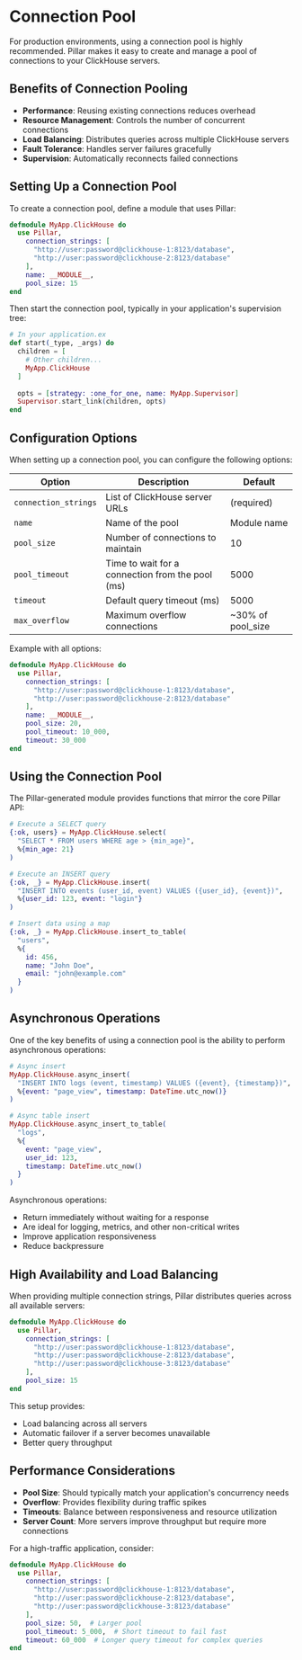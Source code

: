 # Connection Pool

For production environments, using a connection pool is highly recommended. Pillar makes it easy to create and manage a pool of connections to your ClickHouse servers.

## Benefits of Connection Pooling

- **Performance**: Reusing existing connections reduces overhead
- **Resource Management**: Controls the number of concurrent connections
- **Load Balancing**: Distributes queries across multiple ClickHouse servers
- **Fault Tolerance**: Handles server failures gracefully
- **Supervision**: Automatically reconnects failed connections

## Setting Up a Connection Pool

To create a connection pool, define a module that uses Pillar:

```elixir
defmodule MyApp.ClickHouse do
  use Pillar,
    connection_strings: [
      "http://user:password@clickhouse-1:8123/database",
      "http://user:password@clickhouse-2:8123/database"
    ],
    name: __MODULE__,
    pool_size: 15
end
```

Then start the connection pool, typically in your application's supervision tree:

```elixir
# In your application.ex
def start(_type, _args) do
  children = [
    # Other children...
    MyApp.ClickHouse
  ]
  
  opts = [strategy: :one_for_one, name: MyApp.Supervisor]
  Supervisor.start_link(children, opts)
end
```

## Configuration Options

When setting up a connection pool, you can configure the following options:

| Option | Description | Default |
|--------|-------------|---------|
| `connection_strings` | List of ClickHouse server URLs | (required) |
| `name` | Name of the pool | Module name |
| `pool_size` | Number of connections to maintain | 10 |
| `pool_timeout` | Time to wait for a connection from the pool (ms) | 5000 |
| `timeout` | Default query timeout (ms) | 5000 |
| `max_overflow` | Maximum overflow connections | ~30% of pool_size |

Example with all options:

```elixir
defmodule MyApp.ClickHouse do
  use Pillar,
    connection_strings: [
      "http://user:password@clickhouse-1:8123/database",
      "http://user:password@clickhouse-2:8123/database"
    ],
    name: __MODULE__,
    pool_size: 20,
    pool_timeout: 10_000,
    timeout: 30_000
end
```

## Using the Connection Pool

The Pillar-generated module provides functions that mirror the core Pillar API:

```elixir
# Execute a SELECT query
{:ok, users} = MyApp.ClickHouse.select(
  "SELECT * FROM users WHERE age > {min_age}",
  %{min_age: 21}
)

# Execute an INSERT query
{:ok, _} = MyApp.ClickHouse.insert(
  "INSERT INTO events (user_id, event) VALUES ({user_id}, {event})",
  %{user_id: 123, event: "login"}
)

# Insert data using a map
{:ok, _} = MyApp.ClickHouse.insert_to_table(
  "users",
  %{
    id: 456,
    name: "John Doe",
    email: "john@example.com"
  }
)
```

## Asynchronous Operations

One of the key benefits of using a connection pool is the ability to perform asynchronous operations:

```elixir
# Async insert
MyApp.ClickHouse.async_insert(
  "INSERT INTO logs (event, timestamp) VALUES ({event}, {timestamp})",
  %{event: "page_view", timestamp: DateTime.utc_now()}
)

# Async table insert
MyApp.ClickHouse.async_insert_to_table(
  "logs",
  %{
    event: "page_view",
    user_id: 123,
    timestamp: DateTime.utc_now()
  }
)
```

Asynchronous operations:
- Return immediately without waiting for a response
- Are ideal for logging, metrics, and other non-critical writes
- Improve application responsiveness
- Reduce backpressure

## High Availability and Load Balancing

When providing multiple connection strings, Pillar distributes queries across all available servers:

```elixir
defmodule MyApp.ClickHouse do
  use Pillar,
    connection_strings: [
      "http://user:password@clickhouse-1:8123/database",
      "http://user:password@clickhouse-2:8123/database",
      "http://user:password@clickhouse-3:8123/database"
    ],
    pool_size: 15
end
```

This setup provides:
- Load balancing across all servers
- Automatic failover if a server becomes unavailable
- Better query throughput

## Performance Considerations

- **Pool Size**: Should typically match your application's concurrency needs
- **Overflow**: Provides flexibility during traffic spikes
- **Timeouts**: Balance between responsiveness and resource utilization
- **Server Count**: More servers improve throughput but require more connections

For a high-traffic application, consider:

```elixir
defmodule MyApp.ClickHouse do
  use Pillar,
    connection_strings: [
      "http://user:password@clickhouse-1:8123/database",
      "http://user:password@clickhouse-2:8123/database",
      "http://user:password@clickhouse-3:8123/database"
    ],
    pool_size: 50,  # Larger pool
    pool_timeout: 5_000,  # Short timeout to fail fast
    timeout: 60_000  # Longer query timeout for complex queries
end
```

